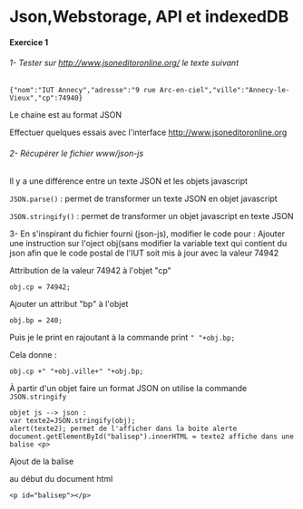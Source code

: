 # Json,Webstorage, API et indexedDB
#### Exercice 1
###### 1- Tester sur http://www.jsoneditoronline.org/ le texte suivant
```
{"nom":"IUT Annecy","adresse":"9 rue Arc-en-ciel","ville":"Annecy-le-Vieux","cp":74940}
```
Le chaine est au format JSON

Effectuer quelques essais avec l'interface http://www.jsoneditoronline.org

###### 2- Récupérer le fichier www/json-js
 Il y a une différence entre un texte JSON et les objets javascript

 ```JSON.parse()``` : permet de transformer un texte JSON en objet javascript
 
 ```JSON.stringify()``` : permet de transformer un objet javascript en texte JSON  
 
 3- En s'inspirant du fichier fourni (json-js), modifier le code pour :
Ajouter une instruction sur l'oject obj(sans modifier la variable text qui contient du json afin que le code postal de l'IUT soit mis à jour avec la valeur 74942

Attribution de la valeur 74942 à l'objet "cp"
```
obj.cp = 74942;
```
Ajouter un attribut "bp" à l'objet
```
obj.bp = 240;
```
Puis je le print en rajoutant à la commande print ```" "+obj.bp;```

Cela donne : 
```
obj.cp +" "+obj.ville+" "+obj.bp;
```
À partir d'un objet faire un format JSON on utilise la commande ```JSON.stringify```
```
objet js --> json :
var texte2=JSON.stringify(obj);
alert(texte2); permet de l'afficher dans la boite alerte
document.getElementById("balisep").innerHTML = texte2 affiche dans une balise <p>
```
Ajout de la balise <p> au début du document html
  
```
<p id="balisep"></p>
```

